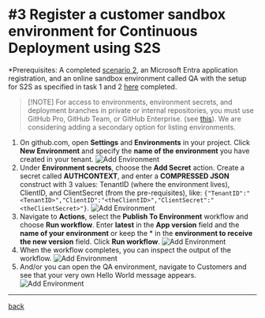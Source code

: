 # #3 Register a customer sandbox environment for Continuous Deployment using S2S

\*Prerequisites: A completed [scenario 2](AddATestApp.md), an Microsoft Entra application registration, and an online sandbox environment called QA with the setup for S2S as specified in task 1 and 2 [here](https://go.microsoft.com/fwlink/?linkid=2217415&clcid=0x409) completed.

> \[!NOTE\]
> For access to environments, environment secrets, and deployment branches in private or internal repositories, you must use GitHub Pro, GitHub Team, or GitHub Enterprise. (see [this](https://go.microsoft.com/fwlink/?linkid=2216857&clcid=0x409)). We are considering adding a secondary option for listing environments.

1. On github.com, open **Settings** and **Environments** in your project. Click **New Environment** and specify the **name of the environment** you have created in your tenant.
   ![Add Environment](https://github.com/microsoft/AL-Go/assets/10775043/ec3d7bf3-84dd-4ca4-8c6c-b79d796afadf)
1. Under **Environment secrets**, choose the **Add Secret** action. Create a secret called **AUTHCONTEXT**, and enter a **COMPRESSED JSON** construct with 3 values: TenantID (where the environment lives), ClientID, and ClientSecret (from the pre-requisites), like:
   `{"TenantID":"<TenantID>","ClientID":"<theClientID>","ClientSecret":"<theClientSecret>"}`.
   ![Add Environment](https://github.com/microsoft/AL-Go/assets/10775043/79d41d03-7b94-4876-a44b-a4276473147a)
1. Navigate to **Actions**, select the **Publish To Environment** workflow and choose **Run workflow**. Enter **latest** in the **App version** field and the **name of your environment** or keep the * in the **environment to receive the new version** field. Click **Run workflow**.
   ![Add Environment](https://github.com/microsoft/AL-Go/assets/10775043/f207e06b-451d-4e31-8938-2c72f14c2527)
1. When the workflow completes, you can inspect the output of the workflow.
   ![Add Environment](https://github.com/microsoft/AL-Go/assets/10775043/fb6e4b5d-ce7b-4e9b-8f2d-ae07b554083f)
1. And/or you can open the QA environment, navigate to Customers and see that your very own Hello World message appears.
   ![Add Environment](https://github.com/microsoft/AL-Go/assets/10775043/eed622b5-4299-4474-8a73-8eb9ce1b288c)

______________________________________________________________________

[back](../README.md)
